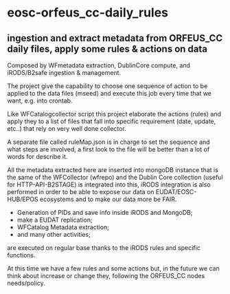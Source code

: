# eosc-orfeus_cc-daily_rules
## ingestion and extract metadata from ORFEUS_CC daily files, apply some rules & actions on data
Composed by WFmetadata extraction, DublinCore compute, and iRODS/B2safe ingestion & management.

The project give the capability to choose one sequence of action to be applied to the data files (mseed) and execute this job every time that we want,  e.g. into crontab.

Like  WFCatalogcollector script this project elaborate the actions (rules) and apply they to a list of files that fall into specific requirement (date, update, etc..) that rely on very well done collector.

A separate file called ruleMap.json is in charge to set the sequence and what steps are involved, a first look to the file will be better than a lot of words for describe it.

All the metadata extracted here are inserted into mongoDB instance that is the same of the WFCollector (wfrepo) and the Dublin Core collection (useful for HTTP-API-B2STAGE) is integrated into this, iRODS integration is also performed in order to be able to expose our data on EUDAT/EOSC-HUB/EPOS ecosystems and to make our data more be FAIR.

- Generation of PIDs and save info inside iRODS and MongoDB; 
- make a EUDAT replication;
- WFCatalog Metadata extraction;
- and many other activities;

 are executed on regular base thanks to the iRODS rules and specific functions.

At this time we have a few rules and some actions but, in the future we can think about increase or change they, following the ORFEUS_CC nodes needs/policy. 

